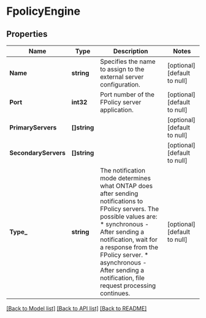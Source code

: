 # FpolicyEngine

## Properties
Name | Type | Description | Notes
------------ | ------------- | ------------- | -------------
**Name** | **string** | Specifies the name to assign to the external server configuration. | [optional] [default to null]
**Port** | **int32** | Port number of the FPolicy server application. | [optional] [default to null]
**PrimaryServers** | **[]string** |  | [optional] [default to null]
**SecondaryServers** | **[]string** |  | [optional] [default to null]
**Type_** | **string** | The notification mode determines what ONTAP does after sending notifications to FPolicy servers.   The possible values are:     * synchronous  - After sending a notification, wait for a response from the FPolicy server.     * asynchronous - After sending a notification, file request processing continues.  | [optional] [default to null]

[[Back to Model list]](../README.md#documentation-for-models) [[Back to API list]](../README.md#documentation-for-api-endpoints) [[Back to README]](../README.md)


